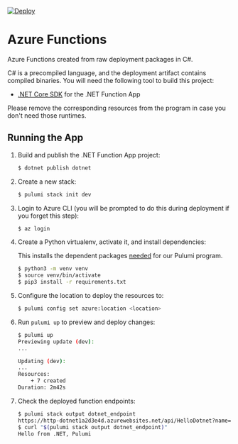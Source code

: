 [![Deploy](https://get.pulumi.com/new/button.svg)](https://app.pulumi.com/new)

# Azure Functions

Azure Functions created from raw deployment packages in C#.

C# is a precompiled language, and the deployment artifact contains compiled binaries. You will need the following tool to build this project:

- [.NET Core SDK](https://dotnet.microsoft.com/download) for the .NET Function App

Please remove the corresponding resources from the program in case you don't need those runtimes.

## Running the App

1. Build and publish the .NET Function App project:

    ```bash
    $ dotnet publish dotnet
    ```

1. Create a new stack:

    ```bash
    $ pulumi stack init dev
    ```

1. Login to Azure CLI (you will be prompted to do this during deployment if you forget this step):

    ```bash
    $ az login
    ```

1. Create a Python virtualenv, activate it, and install dependencies:

    This installs the dependent packages [needed](https://www.pulumi.com/docs/intro/concepts/how-pulumi-works/) for our Pulumi program.

    ```bash
    $ python3 -m venv venv
    $ source venv/bin/activate
    $ pip3 install -r requirements.txt
    ```

1. Configure the location to deploy the resources to:

    ```bash
    $ pulumi config set azure:location <location>
    ```

1. Run `pulumi up` to preview and deploy changes:

    ```bash
    $ pulumi up
    Previewing update (dev):
    ...

    Updating (dev):
    ...
    Resources:
        + 7 created
    Duration: 2m42s
    ```

1. Check the deployed function endpoints:

    ```bash
    $ pulumi stack output dotnet_endpoint
    https://http-dotnet1a2d3e4d.azurewebsites.net/api/HelloDotnet?name=Pulumi
    $ curl "$(pulumi stack output dotnet_endpoint)"
    Hello from .NET, Pulumi
    ```
